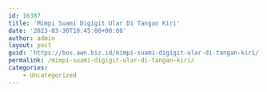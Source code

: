 ```yaml
---
id: 16387
title: 'Mimpi Suami Digigit Ular Di Tangan Kiri'
date: '2023-03-30T10:45:00+00:00'
author: admin
layout: post
guid: 'https://bos.awn.biz.id/mimpi-suami-digigit-ular-di-tangan-kiri/'
permalink: /mimpi-suami-digigit-ular-di-tangan-kiri/
categories:
    - Uncategorized
---
```


